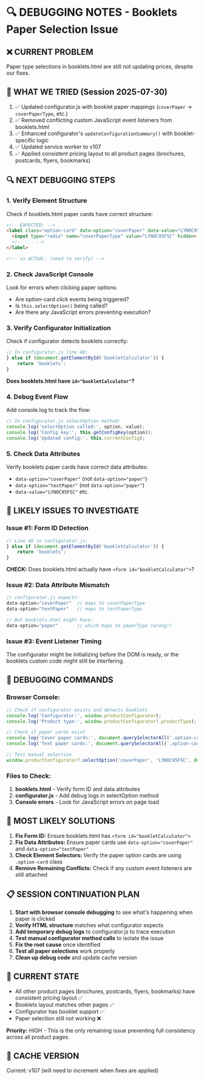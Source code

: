 # 🔍 DEBUGGING NOTES - Booklets Paper Selection Issue

## ❌ CURRENT PROBLEM
Paper type selections in booklets.html are still not updating prices, despite our fixes.

## 🎯 WHAT WE TRIED (Session 2025-07-30)
1. ✅ Updated configurator.js with booklet paper mappings (`coverPaper` → `coverPaperType`, etc.)
2. ✅ Removed conflicting custom JavaScript event listeners from booklets.html
3. ✅ Enhanced configurator's `updateConfigurationSummary()` with booklet-specific logic
4. ✅ Updated service worker to v107
5. ✅ Applied consistent pricing layout to all product pages (brochures, postcards, flyers, bookmarks)

## 🔍 NEXT DEBUGGING STEPS

### 1. **Verify Element Structure**
Check if booklets.html paper cards have correct structure:
```html
<!-- EXPECTED: -->
<label class="option-card" data-option="coverPaper" data-value="LYNOC95FSC">
  <input type="radio" name="coverPaperType" value="LYNOC95FSC" hidden>
  <!-- ... -->
</label>

<!-- vs ACTUAL: (need to verify) -->
```

### 2. **Check JavaScript Console**
Look for errors when clicking paper options:
- Are option-card click events being triggered?
- Is `this.selectOption()` being called?
- Are there any JavaScript errors preventing execution?

### 3. **Verify Configurator Initialization**
Check if configurator detects booklets correctly:
```javascript
// In configurator.js line 48:
} else if (document.getElementById('bookletCalculator')) {
    return 'booklets';
}
```
**Does booklets.html have `id="bookletCalculator"`?**

### 4. **Debug Event Flow**
Add console.log to track the flow:
```javascript
// In configurator.js selectOption method:
console.log('selectOption called:', option, value);
console.log('Config key:', this.getConfigKey(option));
console.log('Updated config:', this.currentConfig);
```

### 5. **Check Data Attributes**
Verify booklets paper cards have correct data attributes:
- `data-option="coverPaper"` (not `data-option="paper"`)
- `data-option="textPaper"` (not `data-option="paper"`)
- `data-value="LYNOC95FSC"` etc.

## 🚨 LIKELY ISSUES TO INVESTIGATE

### **Issue #1: Form ID Detection**
```javascript
// Line 48 in configurator.js:
} else if (document.getElementById('bookletCalculator')) {
    return 'booklets';
}
```
**CHECK:** Does booklets.html actually have `<form id="bookletCalculator">`?

### **Issue #2: Data Attribute Mismatch**
```javascript
// configurator.js expects:
data-option="coverPaper"  // maps to coverPaperType
data-option="textPaper"   // maps to textPaperType

// But booklets.html might have:
data-option="paper"       // which maps to paperType (wrong!)
```

### **Issue #3: Event Listener Timing**
The configurator might be initializing before the DOM is ready, or the booklets custom code might still be interfering.

## 🔧 DEBUGGING COMMANDS

### **Browser Console:**
```javascript
// Check if configurator exists and detects booklets
console.log('Configurator:', window.productConfigurator);
console.log('Product type:', window.productConfigurator?.productType);

// Check if paper cards exist
console.log('Cover paper cards:', document.querySelectorAll('.option-card[data-option="coverPaper"]'));
console.log('Text paper cards:', document.querySelectorAll('.option-card[data-option="textPaper"]'));

// Test manual selection
window.productConfigurator?.selectOption('coverPaper', 'LYNOC95FSC', document.querySelector('.option-card[data-option="coverPaper"]'));
```

### **Files to Check:**
1. **booklets.html** - Verify form ID and data attributes
2. **configurator.js** - Add debug logs in selectOption method
3. **Console errors** - Look for JavaScript errors on page load

## 🎯 MOST LIKELY SOLUTIONS

1. **Fix Form ID:** Ensure booklets.html has `<form id="bookletCalculator">`
2. **Fix Data Attributes:** Ensure paper cards use `data-option="coverPaper"` and `data-option="textPaper"`
3. **Check Element Selectors:** Verify the paper option cards are using `.option-card` class
4. **Remove Remaining Conflicts:** Check if any custom event listeners are still attached

## 📋 SESSION CONTINUATION PLAN

1. **Start with browser console debugging** to see what's happening when paper is clicked
2. **Verify HTML structure** matches what configurator expects
3. **Add temporary debug logs** to configurator.js to trace execution
4. **Test manual configurator method calls** to isolate the issue
5. **Fix the root cause** once identified
6. **Test all paper selections** work properly
7. **Clean up debug code** and update cache version

## 🔄 CURRENT STATE
- All other product pages (brochures, postcards, flyers, bookmarks) have consistent pricing layout ✅
- Booklets layout matches other pages ✅  
- Configurator has booklet support ✅
- Paper selection still not working ❌

**Priority:** HIGH - This is the only remaining issue preventing full consistency across all product pages.

## 📝 CACHE VERSION
Current: v107 (will need to increment when fixes are applied)